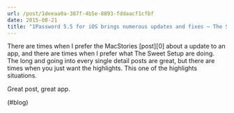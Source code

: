 ```yaml
---
url: /post/1deeaa0a-387f-4b5e-8893-fddaacf1cfbf
date: 2015-08-21
title: "1Password 5.5 for iOS brings numerous updates and fixes – The Sweet Setup"
---
```


There are times when I prefer the MacStories \[post\]\[0\] about a update to an app, and there are times when I prefer what The Sweet Setup are doing. The long and going into every single detail posts are great, but there are times when you just want the highlights. This one of the highlights situations.



Great post, great app.



(#blog)